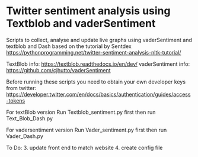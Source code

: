 # Twitter sentiment analysis using Textblob and vaderSentiment 

Scripts to collect, analyse and update live graphs using vaderSentiment and textblob and Dash based on the tutorial by Sentdex https://pythonprogramming.net/twitter-sentiment-analysis-nltk-tutorial/

TextBlob info: https://textblob.readthedocs.io/en/dev/ 
vaderSentiment info: https://github.com/cjhutto/vaderSentiment 

Before running these scripts you need to obtain your own developer keys from twitter: https://developer.twitter.com/en/docs/basics/authentication/guides/access-tokens 

For textBlob version
Run Textblob_sentiment.py first then run Text_Blob_Dash.py

For vadersentiment version
Run Vader_sentiment.py first then run Vader_Dash.py



To Do:
3. update front end to match website
4. create config file
